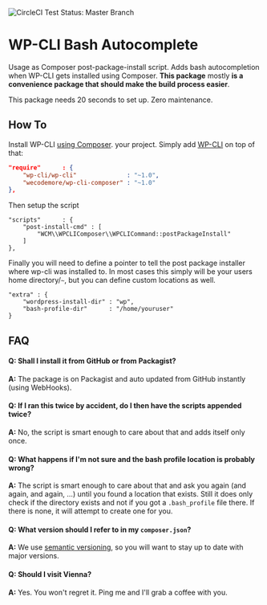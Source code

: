 ![CircleCI Test Status: Master Branch](https://circleci.com/gh/wecodemore/wp-cli-composer/tree/master.svg?style=shield&circle-token=8ed7e3862c3aa5e9b02558be9679cc87881eb59d)

# WP-CLI Bash Autocomplete

Usage as Composer post-package-install script. Adds bash autocompletion when WP-CLI gets installed
using Composer. **This package** mostly **is a convenience package that should make the build process
easier**. 

This package needs 20 seconds to set up. Zero maintenance.

## How To

Install WP-CLI [using Composer](https://github.com/wp-cli/wp-cli/wiki/Alternative-Install-Methods).
your project. Simply add [WP-CLI](wp-cli.org) on top of that:

```json
"require"      : {
	"wp-cli/wp-cli"              : "~1.0",
	"wecodemore/wp-cli-composer" : "~1.0"
},
```

Then setup the script

```
"scripts"      : {
	"post-install-cmd" : [
		"WCM\\WPCLIComposer\\WPCLICommand::postPackageInstall"
	]
},
```

Finally you will need to define a pointer to tell the post package installer where wp-cli was
installed to. In most cases this simply will be your users home directory/`~`, but you can
define custom locations as well.

```
"extra" : {
	"wordpress-install-dir" : "wp",
	"bash-profile-dir"      : "/home/youruser"
}
```

## FAQ

#### **Q:** Shall I install it from GitHub or from Packagist?

**A:** The package is on Packagist and auto updated from GitHub instantly (using WebHooks).

#### **Q:** If I ran this twice by accident, do I then have the scripts appended twice?

**A:** No, the script is smart enough to care about that and adds itself only once.

#### **Q:** What happens if I'm not sure and the bash profile location is probably wrong?

**A:** The script is smart enough to care about that and ask you again (and again, and again, ...)
until you found a location that exists. Still it does only check if the directory exists and not if
you got a `.bash_profile` file there. If there is none, it will attempt to create one for you.

#### **Q:** What version should I refer to in my `composer.json`?

**A:** We use [semantic versioning](http://semver.org/), so you will want to stay up to date with major versions.

#### **Q:** Should I visit Vienna?

**A:** Yes. You won't regret it. Ping me and I'll grab a coffee with you.